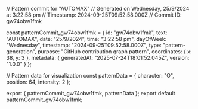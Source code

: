 // Pattern commit for "AUTOMAX"
// Generated on Wednesday, 25/9/2024 at 3:22:58 pm
// Timestamp: 2024-09-25T09:52:58.000Z
// Commit ID: gw74obw1fmk

const patternCommit_gw74obw1fmk = {
  id: "gw74obw1fmk",
  text: "AUTOMAX",
  date: "25/9/2024",
  time: "3:22:58 pm",
  dayOfWeek: "Wednesday",
  timestamp: "2024-09-25T09:52:58.000Z",
  type: "pattern-generation",
  purpose: "GitHub contribution graph pattern",
  coordinates: {
    x: 38,
    y: 3
  },
  metadata: {
    generatedAt: "2025-07-24T18:01:52.045Z",
    version: "1.0.0"
  }
};

// Pattern data for visualization
const patternData = {
  character: "O",
  position: 64,
  intensity: 2
};

export { patternCommit_gw74obw1fmk, patternData };
export default patternCommit_gw74obw1fmk;
